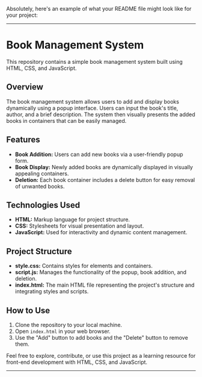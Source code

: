 Absolutely, here's an example of what your README file might look like for your project:

---

# Book Management System

This repository contains a simple book management system built using HTML, CSS, and JavaScript.

## Overview

The book management system allows users to add and display books dynamically using a popup interface. Users can input the book's title, author, and a brief description. The system then visually presents the added books in containers that can be easily managed.

## Features

- **Book Addition:** Users can add new books via a user-friendly popup form.
- **Book Display:** Newly added books are dynamically displayed in visually appealing containers.
- **Deletion:** Each book container includes a delete button for easy removal of unwanted books.

## Technologies Used

- **HTML:** Markup language for project structure.
- **CSS:** Stylesheets for visual presentation and layout.
- **JavaScript:** Used for interactivity and dynamic content management.

## Project Structure

- **style.css:** Contains styles for elements and containers.
- **script.js:** Manages the functionality of the popup, book addition, and deletion.
- **index.html:** The main HTML file representing the project's structure and integrating styles and scripts.

## How to Use

1. Clone the repository to your local machine.
2. Open `index.html` in your web browser.
3. Use the "Add" button to add books and the "Delete" button to remove them.

Feel free to explore, contribute, or use this project as a learning resource for front-end development with HTML, CSS, and JavaScript.

---

